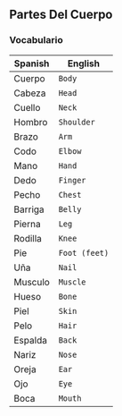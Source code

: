 <h2> Partes Del Cuerpo </h2>

<h3>Vocabulario</h3>

| Spanish |    English     |
| ----------- | ---------------- |
| Cuerpo   | `Body`          |
| Cabeza  | `Head`         |
| Cuello    | `Neck`          |
| Hombro  | `Shoulder`   |
| Brazo     | `Arm`           |
| Codo      | `Elbow`        |
| Mano      | `Hand`         |
| Dedo      | `Finger`        |
| Pecho    | `Chest`        |
| Barriga   | `Belly`          |
| Pierna    | `Leg`            |
| Rodilla    | `Knee`         |
| Pie         | `Foot (feet)` |
| Uña        | `Nail`            |
| Musculo | `Muscle`      |
| Hueso    | `Bone`         |
| Piel         | `Skin`           |
| Pelo       | `Hair`           |
| Espalda | `Back`          |
| Nariz      | `Nose`         |
| Oreja      | `Ear`            |
| Ojo         | `Eye`            |
| Boca      | `Mouth`        |

